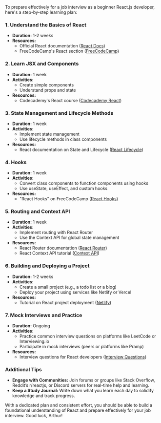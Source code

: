 To prepare effectively for a job interview as a beginner React.js developer, here's a step-by-step learning plan:

### 1. Understand the Basics of React
- **Duration:** 1-2 weeks
- **Resources:** 
  - Official React documentation ([React Docs](https://reactjs.org/docs/getting-started.html))
  - FreeCodeCamp's React section ([FreeCodeCamp](https://www.freecodecamp.org/learn/front-end-development-libraries/))

### 2. Learn JSX and Components
- **Duration:** 1 week
- **Activities:**
  - Create simple components
  - Understand props and state
- **Resources:** 
  - Codecademy's React course ([Codecademy React](https://www.codecademy.com/learn/react-101))

### 3. State Management and Lifecycle Methods
- **Duration:** 1 week
- **Activities:**
  - Implement state management
  - Use lifecycle methods in class components
- **Resources:**
  - React documentation on State and Lifecycle ([React Lifecycle](https://reactjs.org/docs/state-and-lifecycle.html))

### 4. Hooks
- **Duration:** 1 week
- **Activities:**
  - Convert class components to function components using hooks
  - Use useState, useEffect, and custom hooks
- **Resources:**
  - "React Hooks" on FreeCodeCamp ([React Hooks](https://www.freecodecamp.org/news/an-introduction-to-react-hooks-12843fcd2fd9/))

### 5. Routing and Context API
- **Duration:** 1 week
- **Activities:**
  - Implement routing with React Router
  - Use the Context API for global state management
- **Resources:**
  - React Router documentation ([React Router](https://reactrouter.com/))
  - React Context API tutorial ([Context API](https://reactjs.org/docs/context.html))

### 6. Building and Deploying a Project
- **Duration:** 1-2 weeks
- **Activities:**
  - Create a small project (e.g., a todo list or a blog)
  - Deploy your project using services like Netlify or Vercel
- **Resources:**
  - Tutorial on React project deployment ([Netlify](https://www.netlify.com/blog/2016/07/20/introducing-deploy-previews-in-netlify/))

### 7. Mock Interviews and Practice
- **Duration:** Ongoing
- **Activities:**
  - Practice common interview questions on platforms like LeetCode or Interviewing.io
  - Participate in mock interviews (peers or platforms like Pramp)
- **Resources:**
  - Interview questions for React developers ([Interview Questions](https://www.interviewbit.com/react-interview-questions/))

### Additional Tips
- **Engage with Communities:** Join forums or groups like Stack Overflow, Reddit’s r/reactjs, or Discord servers for real-time help and learning.
- **Keep a Study Journal:** Write down what you learn each day to solidify knowledge and track progress.

With a dedicated plan and consistent effort, you should be able to build a foundational understanding of React and prepare effectively for your job interview. Good luck, Arthur!
